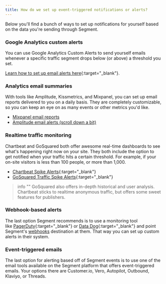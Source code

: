 ```yaml
---
title: How do we set up event-triggered notifications or alerts?
---
```


Below you'll find a bunch of ways to set up notifications for yourself based on the data you're sending through Segment. 

### Google Analytics custom alerts

You can use Google Analytics Custom Alerts to send yourself emails whenever a specific traffic segment drops below (or above) a threshold you set. 

[Learn how to set up email alerts here](https://support.google.com/analytics/answer/1033021?hl=en){:target="_blank"}.

### Analytics email summaries

With tools like Amplitude, Kissmetrics, and Mixpanel, you can set up email reports delivered to you on a daily basis. They are completely customizable, so you can keep an eye on as many events or other metrics you'd like. 

*   [Mixpanel email reports](https://mixpanel.com/blog/2011/04/14/email-reports/)
*   [Amplitude email alerts (scroll down a bit)](https://amplitude.com/blog/2015/03/20/new-features-stickiness-team-access-controls-email-alerts-redshift-playbook/)

### Realtime traffic monitoring

Chartbeat and GoSquared both offer awesome real-time dashboards to see what's happening right now on your site. They both include the option to get notified when your traffic hits a certain threshold. For example, if your on-site visitors is less than 100 people, or more than 1,000.

*   [Chartbeat Spike Alerts](http://blog.chartbeat.com/2011/08/11/newsbeat-introducing-spike-alerts/){:target="_blank"}
*   [GoSquared Traffic Spike Alerts](https://www.gosquared.com/customer/portal/articles/1036771-traffic-spike-alerts){:target="_blank"}

> info ""
> GoSquared also offers in-depth historical and user analysis. Chartbeat sticks to realtime anonymous traffic, but offers some sweet features for publishers.

### Webhook-based alerts

The last option Segment recommends is to use a monitoring tool like [PagerDuty](https://www.pagerduty.com/){:target="_blank"} or [Data Dog](https://www.datadoghq.com/){:target="_blank"} and point Segment's [webhooks](/docs/connections/destinations/catalog/webhooks/) destination at them. That way you can set up custom alerts in their system.

### Event-triggered emails

The last option for alerting based off of Segment events is to use one of the email tools available on the Segment platform that offers event-triggered emails. Your options there are Customer.io, Vero, Autopilot, Outbound, Klaviyo, or Threads.
